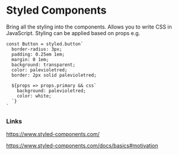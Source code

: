# Styled Components

Bring all the styling into the components. Allows you to write CSS in JavaScript. Styling can be applied based on props e.g. 

```
const Button = styled.button`
  border-radius: 3px;
  padding: 0.25em 1em;
  margin: 0 1em;
  background: transparent;
  color: palevioletred;
  border: 2px solid palevioletred;

  ${props => props.primary && css`
    background: palevioletred;
    color: white;
  `}
`
```

### Links

https://www.styled-components.com/

https://www.styled-components.com/docs/basics#motivation